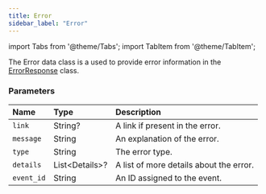 ```yaml
---
title: Error
sidebar_label: "Error"
---
```


import Tabs from '@theme/Tabs';
import TabItem from '@theme/TabItem';

The Error data class is a used to provide error information in the [ErrorResponse](./error-response) class.

### Parameters

Name | Type | Description
:------ | :------ | :------
`link` | String? | A link if present in the error.
`message` | String | An explanation of the error.
`type` | String | The error type.
`details` | List&lt;Details>? | A list of more details about the error.
`event_id` | String | An ID assigned to the event.
